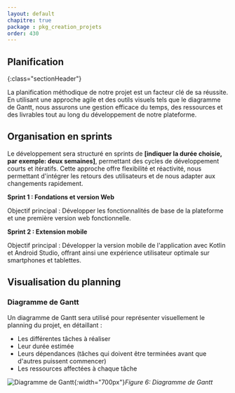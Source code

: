 ```yaml
---
layout: default
chapitre: true
package : pkg_creation_projets
order: 430
---
```


## Planification
{:class="sectionHeader"}

<!-- note -->

La planification méthodique de notre projet est un facteur clé de sa réussite. En utilisant une approche agile et des outils visuels tels que le diagramme de Gantt, nous assurons une gestion efficace du temps, des ressources et des livrables tout au long du développement de notre plateforme. 

##  Organisation en sprints

Le développement sera structuré en sprints de **[indiquer la durée choisie, par exemple: deux semaines]**,  permettant des cycles de développement courts et itératifs. Cette approche offre flexibilité et réactivité, nous permettant d'intégrer les retours des utilisateurs et de nous adapter aux changements rapidement.

**Sprint 1 :  Fondations et version Web**

Objectif principal : Développer les fonctionnalités de base de la plateforme et une première version web fonctionnelle.

**Sprint 2 :  Extension mobile**

Objectif principal :  Développer la version mobile de l'application avec Kotlin et Android Studio,  offrant ainsi une expérience utilisateur optimale sur smartphones et tablettes. 

##  Visualisation du planning

### Diagramme de Gantt 

Un diagramme de Gantt sera utilisé pour représenter visuellement le planning du projet, en détaillant :

-  Les différentes tâches à réaliser 
-  Leur durée estimée
-  Leurs dépendances (tâches qui doivent être terminées avant que d'autres puissent commencer) 
-  Les ressources affectées à chaque tâche 

<!-- new slide --> 

![Diagramme de Gantt](/soli-lms/pkg_creation_projets/planification/images/gantt.png){:width="700px"}*Figure 6: Diagramme de Gantt*
